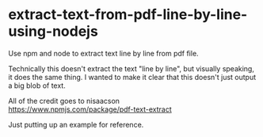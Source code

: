 # extract-text-from-pdf-line-by-line-using-nodejs
Use npm and node to extract text line by line from pdf file.    

Technically this doesn't extract the text "line by line", but 
visually speaking, it does the same thing.  I wanted to make
it clear that this doesn't just output a big blob of text.   

All of the credit goes to nisaacson   
https://www.npmjs.com/package/pdf-text-extract   

Just putting up an example for reference.   
